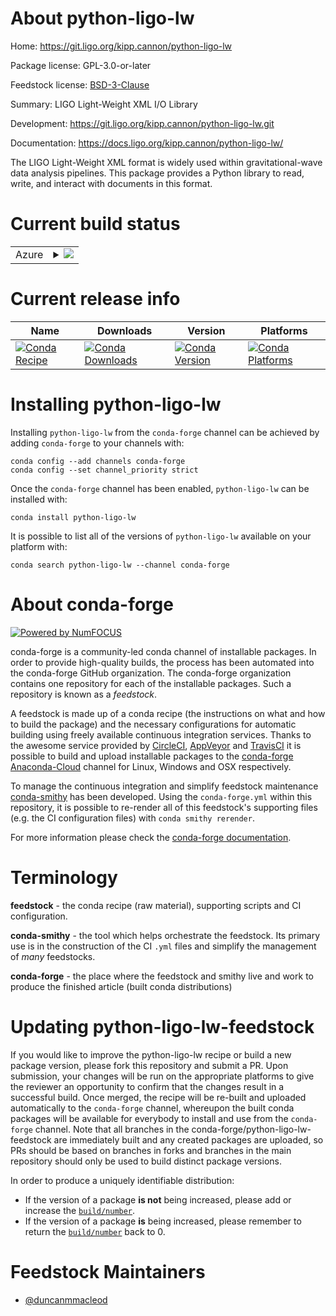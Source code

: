 About python-ligo-lw
====================

Home: https://git.ligo.org/kipp.cannon/python-ligo-lw

Package license: GPL-3.0-or-later

Feedstock license: [BSD-3-Clause](https://github.com/conda-forge/python-ligo-lw-feedstock/blob/master/LICENSE.txt)

Summary: LIGO Light-Weight XML I/O Library

Development: https://git.ligo.org/kipp.cannon/python-ligo-lw.git

Documentation: https://docs.ligo.org/kipp.cannon/python-ligo-lw/

The LIGO Light-Weight XML format is widely used within gravitational-wave
data analysis pipelines.  This package provides a Python library to read,
write, and interact with documents in this format.


Current build status
====================


<table>
    
  <tr>
    <td>Azure</td>
    <td>
      <details>
        <summary>
          <a href="https://dev.azure.com/conda-forge/feedstock-builds/_build/latest?definitionId=4625&branchName=master">
            <img src="https://dev.azure.com/conda-forge/feedstock-builds/_apis/build/status/python-ligo-lw-feedstock?branchName=master">
          </a>
        </summary>
        <table>
          <thead><tr><th>Variant</th><th>Status</th></tr></thead>
          <tbody><tr>
              <td>linux_64_python3.10.____cpython</td>
              <td>
                <a href="https://dev.azure.com/conda-forge/feedstock-builds/_build/latest?definitionId=4625&branchName=master">
                  <img src="https://dev.azure.com/conda-forge/feedstock-builds/_apis/build/status/python-ligo-lw-feedstock?branchName=master&jobName=linux&configuration=linux_64_python3.10.____cpython" alt="variant">
                </a>
              </td>
            </tr><tr>
              <td>linux_64_python3.7.____cpython</td>
              <td>
                <a href="https://dev.azure.com/conda-forge/feedstock-builds/_build/latest?definitionId=4625&branchName=master">
                  <img src="https://dev.azure.com/conda-forge/feedstock-builds/_apis/build/status/python-ligo-lw-feedstock?branchName=master&jobName=linux&configuration=linux_64_python3.7.____cpython" alt="variant">
                </a>
              </td>
            </tr><tr>
              <td>linux_64_python3.8.____cpython</td>
              <td>
                <a href="https://dev.azure.com/conda-forge/feedstock-builds/_build/latest?definitionId=4625&branchName=master">
                  <img src="https://dev.azure.com/conda-forge/feedstock-builds/_apis/build/status/python-ligo-lw-feedstock?branchName=master&jobName=linux&configuration=linux_64_python3.8.____cpython" alt="variant">
                </a>
              </td>
            </tr><tr>
              <td>linux_64_python3.9.____cpython</td>
              <td>
                <a href="https://dev.azure.com/conda-forge/feedstock-builds/_build/latest?definitionId=4625&branchName=master">
                  <img src="https://dev.azure.com/conda-forge/feedstock-builds/_apis/build/status/python-ligo-lw-feedstock?branchName=master&jobName=linux&configuration=linux_64_python3.9.____cpython" alt="variant">
                </a>
              </td>
            </tr><tr>
              <td>osx_64_python3.10.____cpython</td>
              <td>
                <a href="https://dev.azure.com/conda-forge/feedstock-builds/_build/latest?definitionId=4625&branchName=master">
                  <img src="https://dev.azure.com/conda-forge/feedstock-builds/_apis/build/status/python-ligo-lw-feedstock?branchName=master&jobName=osx&configuration=osx_64_python3.10.____cpython" alt="variant">
                </a>
              </td>
            </tr><tr>
              <td>osx_64_python3.7.____cpython</td>
              <td>
                <a href="https://dev.azure.com/conda-forge/feedstock-builds/_build/latest?definitionId=4625&branchName=master">
                  <img src="https://dev.azure.com/conda-forge/feedstock-builds/_apis/build/status/python-ligo-lw-feedstock?branchName=master&jobName=osx&configuration=osx_64_python3.7.____cpython" alt="variant">
                </a>
              </td>
            </tr><tr>
              <td>osx_64_python3.8.____cpython</td>
              <td>
                <a href="https://dev.azure.com/conda-forge/feedstock-builds/_build/latest?definitionId=4625&branchName=master">
                  <img src="https://dev.azure.com/conda-forge/feedstock-builds/_apis/build/status/python-ligo-lw-feedstock?branchName=master&jobName=osx&configuration=osx_64_python3.8.____cpython" alt="variant">
                </a>
              </td>
            </tr><tr>
              <td>osx_64_python3.9.____cpython</td>
              <td>
                <a href="https://dev.azure.com/conda-forge/feedstock-builds/_build/latest?definitionId=4625&branchName=master">
                  <img src="https://dev.azure.com/conda-forge/feedstock-builds/_apis/build/status/python-ligo-lw-feedstock?branchName=master&jobName=osx&configuration=osx_64_python3.9.____cpython" alt="variant">
                </a>
              </td>
            </tr><tr>
              <td>osx_arm64_python3.10.____cpython</td>
              <td>
                <a href="https://dev.azure.com/conda-forge/feedstock-builds/_build/latest?definitionId=4625&branchName=master">
                  <img src="https://dev.azure.com/conda-forge/feedstock-builds/_apis/build/status/python-ligo-lw-feedstock?branchName=master&jobName=osx&configuration=osx_arm64_python3.10.____cpython" alt="variant">
                </a>
              </td>
            </tr><tr>
              <td>osx_arm64_python3.8.____cpython</td>
              <td>
                <a href="https://dev.azure.com/conda-forge/feedstock-builds/_build/latest?definitionId=4625&branchName=master">
                  <img src="https://dev.azure.com/conda-forge/feedstock-builds/_apis/build/status/python-ligo-lw-feedstock?branchName=master&jobName=osx&configuration=osx_arm64_python3.8.____cpython" alt="variant">
                </a>
              </td>
            </tr><tr>
              <td>osx_arm64_python3.9.____cpython</td>
              <td>
                <a href="https://dev.azure.com/conda-forge/feedstock-builds/_build/latest?definitionId=4625&branchName=master">
                  <img src="https://dev.azure.com/conda-forge/feedstock-builds/_apis/build/status/python-ligo-lw-feedstock?branchName=master&jobName=osx&configuration=osx_arm64_python3.9.____cpython" alt="variant">
                </a>
              </td>
            </tr>
          </tbody>
        </table>
      </details>
    </td>
  </tr>
</table>

Current release info
====================

| Name | Downloads | Version | Platforms |
| --- | --- | --- | --- |
| [![Conda Recipe](https://img.shields.io/badge/recipe-python--ligo--lw-green.svg)](https://anaconda.org/conda-forge/python-ligo-lw) | [![Conda Downloads](https://img.shields.io/conda/dn/conda-forge/python-ligo-lw.svg)](https://anaconda.org/conda-forge/python-ligo-lw) | [![Conda Version](https://img.shields.io/conda/vn/conda-forge/python-ligo-lw.svg)](https://anaconda.org/conda-forge/python-ligo-lw) | [![Conda Platforms](https://img.shields.io/conda/pn/conda-forge/python-ligo-lw.svg)](https://anaconda.org/conda-forge/python-ligo-lw) |

Installing python-ligo-lw
=========================

Installing `python-ligo-lw` from the `conda-forge` channel can be achieved by adding `conda-forge` to your channels with:

```
conda config --add channels conda-forge
conda config --set channel_priority strict
```

Once the `conda-forge` channel has been enabled, `python-ligo-lw` can be installed with:

```
conda install python-ligo-lw
```

It is possible to list all of the versions of `python-ligo-lw` available on your platform with:

```
conda search python-ligo-lw --channel conda-forge
```


About conda-forge
=================

[![Powered by
NumFOCUS](https://img.shields.io/badge/powered%20by-NumFOCUS-orange.svg?style=flat&colorA=E1523D&colorB=007D8A)](https://numfocus.org)

conda-forge is a community-led conda channel of installable packages.
In order to provide high-quality builds, the process has been automated into the
conda-forge GitHub organization. The conda-forge organization contains one repository
for each of the installable packages. Such a repository is known as a *feedstock*.

A feedstock is made up of a conda recipe (the instructions on what and how to build
the package) and the necessary configurations for automatic building using freely
available continuous integration services. Thanks to the awesome service provided by
[CircleCI](https://circleci.com/), [AppVeyor](https://www.appveyor.com/)
and [TravisCI](https://travis-ci.com/) it is possible to build and upload installable
packages to the [conda-forge](https://anaconda.org/conda-forge)
[Anaconda-Cloud](https://anaconda.org/) channel for Linux, Windows and OSX respectively.

To manage the continuous integration and simplify feedstock maintenance
[conda-smithy](https://github.com/conda-forge/conda-smithy) has been developed.
Using the ``conda-forge.yml`` within this repository, it is possible to re-render all of
this feedstock's supporting files (e.g. the CI configuration files) with ``conda smithy rerender``.

For more information please check the [conda-forge documentation](https://conda-forge.org/docs/).

Terminology
===========

**feedstock** - the conda recipe (raw material), supporting scripts and CI configuration.

**conda-smithy** - the tool which helps orchestrate the feedstock.
                   Its primary use is in the construction of the CI ``.yml`` files
                   and simplify the management of *many* feedstocks.

**conda-forge** - the place where the feedstock and smithy live and work to
                  produce the finished article (built conda distributions)


Updating python-ligo-lw-feedstock
=================================

If you would like to improve the python-ligo-lw recipe or build a new
package version, please fork this repository and submit a PR. Upon submission,
your changes will be run on the appropriate platforms to give the reviewer an
opportunity to confirm that the changes result in a successful build. Once
merged, the recipe will be re-built and uploaded automatically to the
`conda-forge` channel, whereupon the built conda packages will be available for
everybody to install and use from the `conda-forge` channel.
Note that all branches in the conda-forge/python-ligo-lw-feedstock are
immediately built and any created packages are uploaded, so PRs should be based
on branches in forks and branches in the main repository should only be used to
build distinct package versions.

In order to produce a uniquely identifiable distribution:
 * If the version of a package **is not** being increased, please add or increase
   the [``build/number``](https://docs.conda.io/projects/conda-build/en/latest/resources/define-metadata.html#build-number-and-string).
 * If the version of a package **is** being increased, please remember to return
   the [``build/number``](https://docs.conda.io/projects/conda-build/en/latest/resources/define-metadata.html#build-number-and-string)
   back to 0.

Feedstock Maintainers
=====================

* [@duncanmmacleod](https://github.com/duncanmmacleod/)

